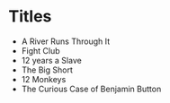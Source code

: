 # Titles

- A River Runs Through It
- Fight Club
- 12 years a Slave
- The Big Short
- 12 Monkeys  
- The Curious Case of Benjamin Button
